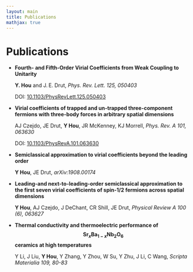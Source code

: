 ```yaml
---
layout: main
title: Publications
mathjax: true
---
```


# Publications

- **Fourth- and Fifth-Order Virial Coefficients from Weak Coupling to Unitarity**

  **Y. Hou** and J. E. Drut, *Phys. Rev. Lett. 125, 050403*
  
  DOI: [10.1103/PhysRevLett.125.050403](https://doi.org/10.1103/PhysRevLett.125.050403)

- **Virial coefficients of trapped and un-trapped three-component fermions with three-body forces in arbitrary spatial dimensions**

  AJ Czejdo, JE Drut, **Y Hou**, JR McKenney, KJ Morrell, *Phys. Rev. A 101, 063630*
  
  DOI: [10.1103/PhysRevA.101.063630](https://doi.org/10.1103/PhysRevA.101.063630)

- **Semiclassical approximation to virial coefficients beyond the leading order**

  **Y Hou**, JE Drut, *arXiv:1908.00174*

- **Leading-and next-to-leading-order semiclassical approximation to the first seven virial coefficients of spin-1/2 fermions across spatial dimensions**

  **Y Hou**, AJ Czejdo, J DeChant, CR Shill, JE Drut,   *Physical Review A 100 (6), 063627*

- **Thermal conductivity and thermoelectric performance of $$\mathrm{Sr}_x\mathrm{Ba}_{1-x}\mathrm{Nb}_2\mathrm{O}_6$$ ceramics at high temperatures**

  Y Li, J Liu, **Y Hou**, Y Zhang, Y Zhou, W Su, Y Zhu, J Li, C Wang, *Scripta Materialia 109, 80-83*

